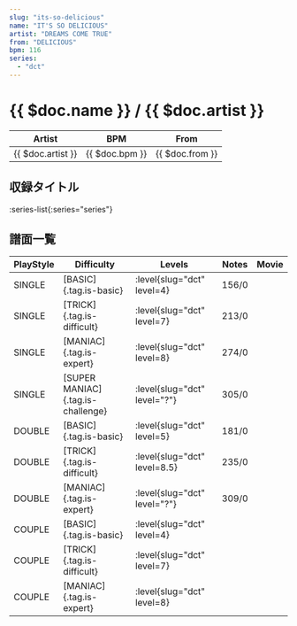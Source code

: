 ```yaml
---
slug: "its-so-delicious"
name: "IT'S SO DELICIOUS"
artist: "DREAMS COME TRUE"
from: "DELICIOUS"
bpm: 116
series:
  - "dct"
---
```


# {{ $doc.name }} / {{ $doc.artist }}

|Artist|BPM|From|
|------|---|----|
|{{ $doc.artist }}|{{ $doc.bpm }}|{{ $doc.from }}|

## 収録タイトル

:series-list{:series="series"}

## 譜面一覧

|PlayStyle|Difficulty|Levels|Notes|Movie|
|---------|----------|------|-----|-----|
|SINGLE|[BASIC]{.tag.is-basic}|:level{slug="dct" level=4}|156/0||
|SINGLE|[TRICK]{.tag.is-difficult}|:level{slug="dct" level=7}|213/0||
|SINGLE|[MANIAC]{.tag.is-expert}|:level{slug="dct" level=8}|274/0||
|SINGLE|[SUPER MANIAC]{.tag.is-challenge}|:level{slug="dct" level="?"}|305/0||
|DOUBLE|[BASIC]{.tag.is-basic}|:level{slug="dct" level=5}|181/0||
|DOUBLE|[TRICK]{.tag.is-difficult}|:level{slug="dct" level=8.5}|235/0||
|DOUBLE|[MANIAC]{.tag.is-expert}|:level{slug="dct" level="?"}|309/0||
|COUPLE|[BASIC]{.tag.is-basic}|:level{slug="dct" level=4}|||
|COUPLE|[TRICK]{.tag.is-difficult}|:level{slug="dct" level=7}|||
|COUPLE|[MANIAC]{.tag.is-expert}|:level{slug="dct" level=8}|||
